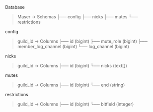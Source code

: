 Database
> Maser -> Schemas
> ├── config
> ├── nicks
> ├── mutes
> └── restrictions

config
> guild_id -> Columns
> ├── id (bigint)
> ├── mute_role (bigint)
> ├── member_log_channel (bigint)
> └── log_channel (bigint)

nicks
> guild_id -> Columns
> ├── id (bigint)
> └── nicks (text[])

mutes
> guild_id -> Columns
> ├── id (bigint)
> └── end (string)

restrictions
> guild_id -> Columns
> ├── id (bigint)
> └── bitfield (integer)
